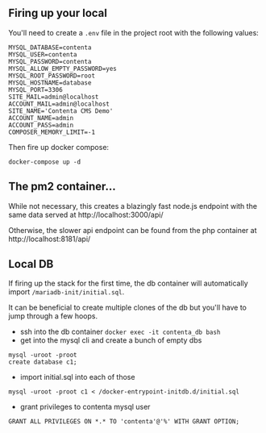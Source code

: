 ## Firing up your local

You'll need to create a `.env` file in the project root with the following values:

```
MYSQL_DATABASE=contenta
MYSQL_USER=contenta
MYSQL_PASSWORD=contenta
MYSQL_ALLOW_EMPTY_PASSWORD=yes
MYSQL_ROOT_PASSWORD=root
MYSQL_HOSTNAME=database
MYSQL_PORT=3306
SITE_MAIL=admin@localhost
ACCOUNT_MAIL=admin@localhost
SITE_NAME='Contenta CMS Demo'
ACCOUNT_NAME=admin
ACCOUNT_PASS=admin
COMPOSER_MEMORY_LIMIT=-1
```

Then fire up docker compose:

`docker-compose up -d`

## The pm2 container...
While not necessary, this creates a blazingly fast node.js endpoint with the same data served at 
http://localhost:3000/api/

Otherwise, the slower api endpoint can be found from the php container at http://localhost:8181/api/

## Local DB

If firing up the stack for the first time, the db container will automatically import `/mariadb-init/initial.sql`.

It can be beneficial to create multiple clones of the db but you'll have to jump through a few hoops.

- ssh into the db container `docker exec -it contenta_db bash`
- get into the mysql cli and create a bunch of empty dbs 

```
mysql -uroot -proot
create database c1;
```

- import initial.sql into each of those

`mysql -uroot -proot c1 < /docker-entrypoint-initdb.d/initial.sql`

- grant privileges to contenta mysql user

`GRANT ALL PRIVILEGES ON *.* TO 'contenta'@'%' WITH GRANT OPTION;`




